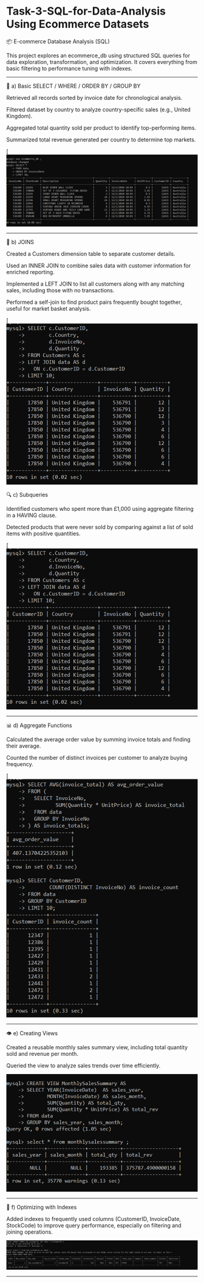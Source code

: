 # Task-3-SQL-for-Data-Analysis Using Ecommerce Datasets
📦 E-commerce Database Analysis (SQL)

This project explores an ecommerce_db using structured SQL queries for data exploration, transformation, and optimization. It covers everything from basic filtering to performance tuning with indexes.
___
 
🧾 a) Basic SELECT / WHERE / ORDER BY / GROUP BY

Retrieved all records sorted by invoice date for chronological analysis.

Filtered dataset by country to analyze country-specific sales (e.g., United Kingdom).

Aggregated total quantity sold per product to identify top-performing items.

Summarized total revenue generated per country to determine top markets.

[![image.alt](https://github.com/Saktalmale16/Task-3---Task-3-SQL-for-Data-Analysis/blob/main/1sql.PNG)
___

🔗 b) JOINS

Created a Customers dimension table to separate customer details.

Used an INNER JOIN to combine sales data with customer information for enriched reporting.

Implemented a LEFT JOIN to list all customers along with any matching sales, including those with no transactions.

Performed a self-join to find product pairs frequently bought together, useful for market basket analysis.

[![image.alt](https://github.com/Saktalmale16/Task-3---Task-3-SQL-for-Data-Analysis/blob/main/7%20sql.PNG)

🔍 c) Subqueries

Identified customers who spent more than £1,000 using aggregate filtering in a HAVING clause.

Detected products that were never sold by comparing against a list of sold items with positive quantities.

[![image.alt](https://github.com/Saktalmale16/Task-3---Task-3-SQL-for-Data-Analysis/blob/main/7%20sql.PNG)

___

📊 d) Aggregate Functions

Calculated the average order value by summing invoice totals and finding their average.

Counted the number of distinct invoices per customer to analyze buying frequency.

[![image.alt](https://github.com/Saktalmale16/Task-3---Task-3-SQL-for-Data-Analysis/blob/main/10%20%2C11sql.PNG)
___

👁️ e) Creating Views

Created a reusable monthly sales summary view, including total quantity sold and revenue per month.

Queried the view to analyze sales trends over time efficiently.

![image.alt](https://github.com/Saktalmale16/Task-3---Task-3-SQL-for-Data-Analysis/blob/main/11%20sql.PNG)
___

🚀 f) Optimizing with Indexes

Added indexes to frequently used columns (CustomerID, InvoiceDate, StockCode) to improve query performance, especially on filtering and joining operations.

![image.alt](https://github.com/Saktalmale16/Task-3---Task-3-SQL-for-Data-Analysis/blob/main/12%20sql.PNG)
___

